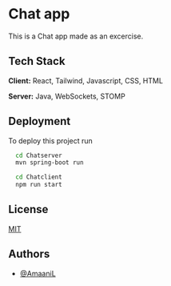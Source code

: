 
# Chat app

This is a Chat app made as an excercise.
## Tech Stack

**Client:** React, Tailwind, Javascript, CSS, HTML

**Server:** Java, WebSockets, STOMP


## Deployment

To deploy this project run

```bash
  cd Chatserver
  mvn spring-boot run
```

```bash
  cd Chatclient
  npm run start
```



## License

[MIT](https://choosealicense.com/licenses/mit/)


## Authors

- [@AmaaniL](https://www.github.com/AmaaniL)

